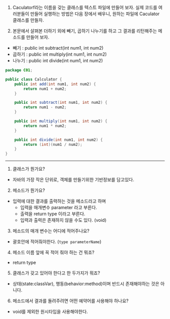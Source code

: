 1. Caculatorf라는 이름을 갖는 클래스를 텍스트 파일에 만들어 보자. 실제 코드를 여러분들이 만들어 실행하는 방법은 다음 장에서 배우니, 원하는 파일에 Caculator 클래스를 만들자.


2. 본문에서 살펴본 더하기 외에 빼기, 곱하기 나누기를 하고 그 결과를 리턴해주는 메소드를 만들어 보자.
- 빼기 : public int subtract(int num1, int num2)
- 곱하기 : public int multiply(int num1, int num2)
- 나누기 : public int divide(int num1, int num2)

```java
package C01;

public class Calculator {
    public int add(int num1, int num2) {
        return num1 + num2;
    }

    public int subtract(int num1, int num2) {
        return num1 - num2;
    }

    public int multiply(int num1, int num2) {
        return num1 * num2;
    }

    public int divide(int num1, int num2) {
        return (int)(num1 / num2);
    }
}
```

---
1. 클래스가 뭔가요?
- 자바의 가장 작은 단위로, 객체를 만들기위한 기반정보를 담고있다. 

2. 메소드가 뭔가요?
- 입력에 대한 결과를 출력하는 것을 메소드라고 하며
  - 입력을 매개변수 parameter 라고 부른다.
  - 출력을 return type 이라고 부른다.
  - 입력과 출력은 존재하지 않을 수도 있다. (void)
  
3. 메소드의 매개 변수는 어디에 적어주나요?
- 괄호안에 적어줘야한다. (`type parameterName`)

4. 메소드 이름 앞에 꼭 적어 줘야 하는 건 뭐죠?
- return type

5. 클래스가 갖고 있어야 한다고 한 두가지가 뭐죠?
- 상태(state:classVar), 행동(behavior:method)이며 반드시 존재해야하는 것은 아니다.

6. 메소드에서 결과를 돌려주려면 어떤 예약어를 사용해야 하나요?
- void를 제외한 원시타입을 사용해야한다.

